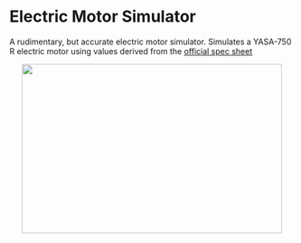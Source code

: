 # Electric Motor Simulator
A rudimentary, but accurate electric motor simulator. Simulates a YASA-750 R electric motor using values derived from the [official spec sheet](https://www.yasa.com/wp-content/uploads/2018/01/YASA-750-Product-Sheet.pdf)

<p align="center">
  <img width="460" height="300" src="[http://www.fillmurray.com/460/300](https://raw.githubusercontent.com/ayaz-amin/electric_motor_sim/master/Figure_1.png)">
</p>
